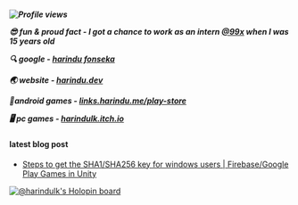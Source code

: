 
<h5>
  
 ![Profile views](https://gpvc.arturio.dev/Harindulk)  
 
 😎 fun & proud fact - **I got a chance to work as an intern [@99x](https://github.com/99x) when I was 15 years old**
 
 🔍 google - [harindu fonseka](https://g.co/kgs/ejziUB)
 
 🌏 website - [harindu.dev](https://harindu.dev)  
 
 📱android games - [links.harindu.me/play-store](https://play.google.com/store/apps/dev?id=6729187126243636577&hl=en&gl=US&pli=1)
 
 🖥️ pc games - [harindulk.itch.io](https://harindulk.itch.io/) 
 
 
#### latest blog post

  <!-- BLOG-POST-LIST:START -->
- [Steps to get the SHA1/SHA256 key for windows users | Firebase/Google Play Games in Unity](https://dev.to/harindulk/steps-to-get-the-sha1-key-for-windows-users-firebase-in-unity-2h4g)
<!-- BLOG-POST-LIST:END -->
  
</h5>

[![@harindulk's Holopin board](https://holopin.me/harindulk)](https://holopin.me/harindulk)

